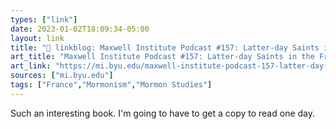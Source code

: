 ```yaml
---
types: ["link"]
date: 2023-01-02T18:09:34-05:00
layout: link
title: "🔗 linkblog: Maxwell Institute Podcast #157: Latter-day Saints in the French Imagination, with Corry Cropper, Daryl Lee, and Heather Belnap - Neal A. Maxwell Institute'"
art_title: "Maxwell Institute Podcast #157: Latter-day Saints in the French Imagination, with Corry Cropper, Daryl Lee, and Heather Belnap - Neal A. Maxwell Institute"
art_link: "https://mi.byu.edu/maxwell-institute-podcast-157-latter-day-saints-in-the-french-imagination-with-corry-cropper-daryl-lee-and-heather-belnap/"
sources: ["mi.byu.edu"]
tags: ["France","Mormonism","Mormon Studies"]
---
```

Such an interesting book. I'm going to have to get a copy to read one day.  
 

